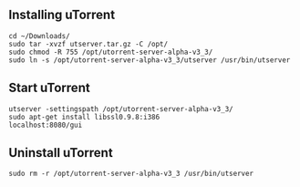 ## Installing uTorrent

```
cd ~/Downloads/
sudo tar -xvzf utserver.tar.gz -C /opt/
sudo chmod -R 755 /opt/utorrent-server-alpha-v3_3/
sudo ln -s /opt/utorrent-server-alpha-v3_3/utserver /usr/bin/utserver
```

## Start uTorrent

```
utserver -settingspath /opt/utorrent-server-alpha-v3_3/
sudo apt-get install libssl0.9.8:i386
localhost:8080/gui
```

## Uninstall uTorrent

`sudo rm -r /opt/utorrent-server-alpha-v3_3 /usr/bin/utserver`
